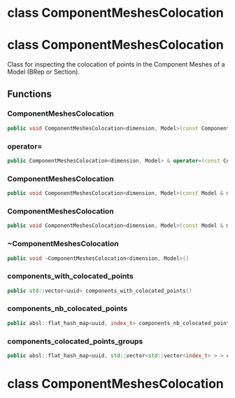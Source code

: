 # class ComponentMeshesColocation


# class ComponentMeshesColocation


 Class for inspecting the colocation of points in the Component Meshes of a Model (BRep or Section).



## Functions

### ComponentMeshesColocation

```cpp
public void ComponentMeshesColocation<dimension, Model>(const ComponentMeshesColocation<dimension, Model> & )
```


### operator=

```cpp
public ComponentMeshesColocation<dimension, Model> & operator=(const ComponentMeshesColocation<dimension, Model> & )
```


### ComponentMeshesColocation

```cpp
public void ComponentMeshesColocation<dimension, Model>(const Model & model)
```


### ComponentMeshesColocation

```cpp
public void ComponentMeshesColocation<dimension, Model>(const Model & model, _Bool verbose)
```


### ~ComponentMeshesColocation

```cpp
public void ~ComponentMeshesColocation<dimension, Model>()
```


### components_with_colocated_points

```cpp
public std::vector<uuid> components_with_colocated_points()
```


### components_nb_colocated_points

```cpp
public absl::flat_hash_map<uuid, index_t> components_nb_colocated_points()
```


### components_colocated_points_groups

```cpp
public absl::flat_hash_map<uuid, std::vector<std::vector<index_t> > > components_colocated_points_groups()
```




# class ComponentMeshesColocation


